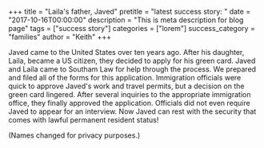 +++
title = "Laila's father, Javed"
pretitle = "latest success story: "
date = "2017-10-16T00:00:00"
description = "This is meta description for blog page"
tags = ["success story"]
categories = ["lorem"]
success_category = "families"
author = "Keith"
+++

Javed came to the United States over ten years ago. After his daughter, Laila, became a US citizen, they decided to apply for his green card. Javed and Laila came to Southam Law for help through the process. We prepared and filed all of the forms for this application. Immigration officials were quick to approve Javed's work and travel permits, but a decision on the green card lingered. After several inquiries to the appropriate immigration office, they finally approved the application. Officials did not even require Javed to appear for an interview. Now Javed can rest with the security that comes with lawful permanent resident status!

(Names changed for privacy purposes.)
